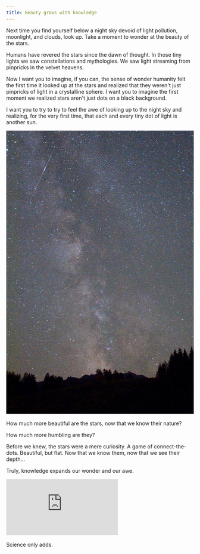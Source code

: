 ```yaml
---
title: Beauty grows with knowledge
---
```

Next time you find yourself below a night sky devoid of light pollution, moonlight, and clouds, look up. Take a moment to wonder at the beauty of the stars.

Humans have revered the stars since the dawn of thought. In those tiny lights we saw constellations and mythologies. We saw light streaming from pinpricks in the velvet heavens.

Now I want you to imagine, if you can, the sense of wonder humanity felt the first time it looked up at the stars and realized that they weren't just pinpricks of light in a crystalline sphere. I want you to imagine the first moment we realized stars aren't just dots on a black background.

I want you to try to try to feel the awe of looking up to the night sky and realizing, for the very first time, that each and every tiny dot of light is another sun.

![Milky Way](/images/milkyway.jpg)

How much more beautiful are the stars, now that we know their nature?

How much more humbling are they?

Before we knew, the stars were a mere curiosity. A game of connect-the-dots. Beautiful, but flat. Now that we know them, now that we see their depth…

Truly, knowledge expands our wonder and our awe.

<div class="video-container">
  <div class="video">
    <iframe src="http://www.youtube.com/embed/hIZhgLKSBaY" frameborder="0" allowfullscreen></iframe>
  </div>
</div>

Science only adds.
